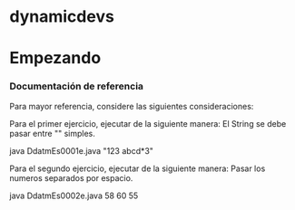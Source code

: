 # dynamicdevs

# Empezando

### Documentación de referencia
Para mayor referencia, considere las siguientes consideraciones:

Para el primer ejercicio, ejecutar de la siguiente manera: El String se debe pasar entre "" simples.

java DdatmEs0001e.java "123 abcd*3"

Para el segundo ejercicio, ejecutar de la siguiente manera: Pasar los numeros separados por espacio.

java DdatmEs0002e.java 58 60 55

